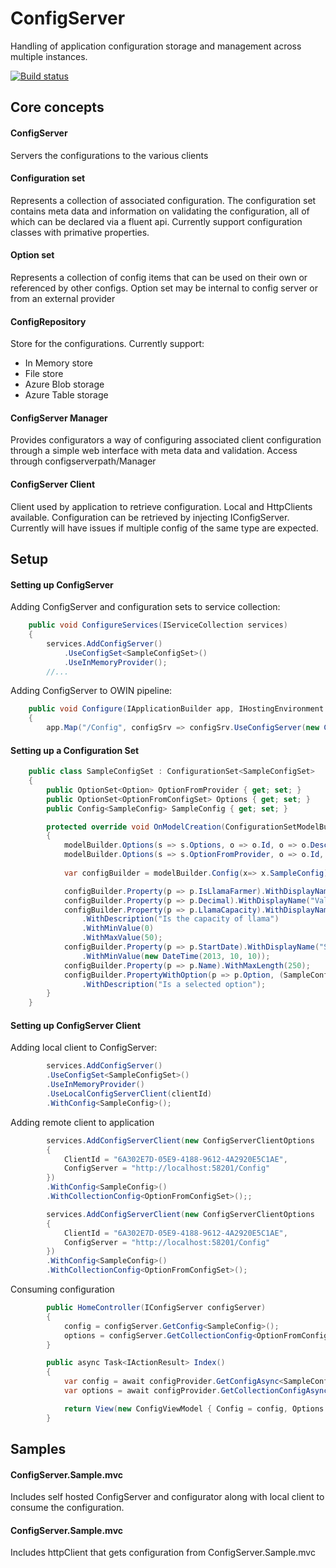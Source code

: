 # ConfigServer
Handling of application configuration storage and management across multiple instances.

[![Build status](https://ci.appveyor.com/api/projects/status/qmqipgjgyg70r3su/branch/master?svg=true)](https://ci.appveyor.com/project/PjMitchell/configserver/branch/master)

## Core concepts

#### ConfigServer
Servers the configurations to the various clients

#### Configuration set
Represents a collection of associated configuration. The configuration set contains meta data and information on validating the configuration, all of which can be declared via a fluent api.
Currently support configuration classes with primative properties.

#### Option set
Represents a collection of config items that can be used on their own or referenced by other configs.
Option set may be internal to config server or from an external provider

#### ConfigRepository
Store for the configurations.
Currently support:
* In Memory store
* File store
* Azure Blob storage
* Azure Table storage

#### ConfigServer Manager
Provides configurators a way of configuring associated client configuration through a simple web interface with meta data and validation.
Access through configserverpath/Manager

#### ConfigServer Client 
Client used by application to retrieve configuration. Local and HttpClients available.
Configuration can be retrieved by injecting IConfigServer.
Currently will have issues if multiple config of the same type are expected.

## Setup

#### Setting up ConfigServer

Adding ConfigServer and configuration sets to service collection:

```csharp
    public void ConfigureServices(IServiceCollection services)
    {
        services.AddConfigServer()
            .UseConfigSet<SampleConfigSet>()
            .UseInMemoryProvider();
        //...
```
Adding ConfigServer to OWIN pipeline:

```csharp
    public void Configure(IApplicationBuilder app, IHostingEnvironment env, ILoggerFactory loggerFactory)
    {          
        app.Map("/Config", configSrv => configSrv.UseConfigServer(new ConfigServerOptions()));
```

#### Setting up a Configuration Set
```csharp
    public class SampleConfigSet : ConfigurationSet<SampleConfigSet>
    {
        public OptionSet<Option> OptionFromProvider { get; set; }
        public OptionSet<OptionFromConfigSet> Options { get; set; } 
        public Config<SampleConfig> SampleConfig { get; set; }

        protected override void OnModelCreation(ConfigurationSetModelBuilder<SampleConfigSet> modelBuilder)
        {
            modelBuilder.Options(s => s.Options, o => o.Id, o => o.Description, "Options", "Options for sample config");
            modelBuilder.Options(s => s.OptionFromProvider, o => o.Id, o => o.Description, (IOptionProvider provider) => provider.GetOptions()); 
            
            var configBuilder = modelBuilder.Config(x=> x.SampleConfig);

            configBuilder.Property(p => p.IsLlamaFarmer).WithDisplayName("Is Llama farmer?").WithDescription("Is this a Llama farmer");
            configBuilder.Property(p => p.Decimal).WithDisplayName("Value").WithDescription("Is a value in decimal");
            configBuilder.Property(p => p.LlamaCapacity).WithDisplayName("Llama capacity")
                .WithDescription("Is the capacity of llama")
                .WithMinValue(0)
                .WithMaxValue(50);
            configBuilder.Property(p => p.StartDate).WithDisplayName("Start date")
                .WithMinValue(new DateTime(2013, 10, 10));
            configBuilder.Property(p => p.Name).WithMaxLength(250);
            configBuilder.PropertyWithOption(p => p.Option, (SampleConfigSet set) => set.OptionFromProvider)
                .WithDescription("Is a selected option");
        }
    }
```


#### Setting up ConfigServer Client

Adding local client to ConfigServer:

```csharp
        services.AddConfigServer()
        .UseConfigSet<SampleConfigSet>()
        .UseInMemoryProvider()
        .UseLocalConfigServerClient(clientId)
        .WithConfig<SampleConfig>();
```

Adding remote client to application
```csharp
        services.AddConfigServerClient(new ConfigServerClientOptions
        {
            ClientId = "6A302E7D-05E9-4188-9612-4A2920E5C1AE",
            ConfigServer = "http://localhost:58201/Config"
        })
        .WithConfig<SampleConfig>()
        .WithCollectionConfig<OptionFromConfigSet>();;
```

```csharp
        services.AddConfigServerClient(new ConfigServerClientOptions
        {
            ClientId = "6A302E7D-05E9-4188-9612-4A2920E5C1AE",
            ConfigServer = "http://localhost:58201/Config"
        })
        .WithConfig<SampleConfig>()
        .WithCollectionConfig<OptionFromConfigSet>();
```

Consuming configuration

```csharp
        public HomeController(IConfigServer configServer)
        {
            config = configServer.GetConfig<SampleConfig>();
            options = configServer.GetCollectionConfig<OptionFromConfigSet>();
        }
```

```csharp
        public async Task<IActionResult> Index()
        {
            var config = await configProvider.GetConfigAsync<SampleConfig>();
            var options = await configProvider.GetCollectionConfigAsync<OptionFromConfigSet>();

            return View(new ConfigViewModel { Config = config, Options = options });
        }
```


## Samples

#### ConfigServer.Sample.mvc

Includes self hosted ConfigServer and configurator along with local client to consume the configuration.

#### ConfigServer.Sample.mvc

Includes httpClient that gets configuration from ConfigServer.Sample.mvc
